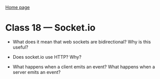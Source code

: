 [Home page](https://henok-6411.github.io/Reading-notes/)

# Class 18 — Socket.io

- What does it mean that web sockets are bidirectional? Why is this useful?

- Does socket.io use HTTP? Why?

- What happens when a client emits an event? What happens when a server emits an event?

